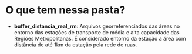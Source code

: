 # O que tem nessa pasta?

  - **buffer_distancia_real_rm**: Arquivos georreferenciados das áreas no entorno das estações de transporte de média e alta capacidade das Regiões Metropolitanas. É considerado entorno da estação a área com distância de até 1km da estação pela rede de ruas. 
